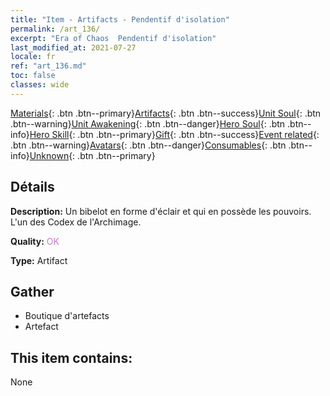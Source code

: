 ```yaml
---
title: "Item - Artifacts - Pendentif d'isolation"
permalink: /art_136/
excerpt: "Era of Chaos  Pendentif d'isolation"
last_modified_at: 2021-07-27
locale: fr
ref: "art_136.md"
toc: false
classes: wide
---
```

 [Materials](/ItemsFR/){: .btn .btn--primary}[Artifacts](/ItemsFR/Artifacts/){: .btn .btn--success}[Unit Soul](/ItemsFR/UnitSoul/){: .btn .btn--warning}[Unit Awakening](/ItemsFR/UnitAwakening/){: .btn .btn--danger}[Hero Soul](/ItemsFR/HeroSoul/){: .btn .btn--info}[Hero Skill](/ItemsFR/HeroSkill/){: .btn .btn--primary}[Gift](/ItemsFR/Gift/){: .btn .btn--success}[Event related](/ItemsFR/Events/){: .btn .btn--warning}[Avatars](/ItemsFR/Avatars/){: .btn .btn--danger}[Consumables](/ItemsFR/Consumables/){: .btn .btn--info}[Unknown](/ItemsFR/Unknown/){: .btn .btn--primary}

## Détails
 **Description:** Un bibelot en forme d'éclair et qui en possède les pouvoirs. L'un des Codex de l'Archimage.

 **Quality:** <span style="color: #DA70D6">OK</span>

 **Type:** Artifact

## Gather

*    Boutique d'artefacts 
*    Artefact 

## This item contains:

  None

